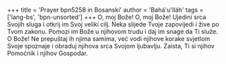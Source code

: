 +++
title = 'Prayer bpn5258 in Bosanski'
author = 'Bahá'u'lláh'
tags = ['lang-bs', 'bpn-unsorted']
+++
O, moj Bože! O, moj Bože! Ujedini srca Svojih sluga i otkrij im Svoj veliki cilj. Neka slijede Tvoje zapovijedi i žive po Tvom zakonu. Pomozi im Bože u njihovom trudu i daj im snage da Ti služe. O Bože! Ne prepuštaj ih njima samima, već vodi njihove korake svjetlom Svoje spoznaje i obraduj njihova srca Svojom ljubavlju. Zaista, Ti si njihov Pomoćnik i njihov Gospodar.
